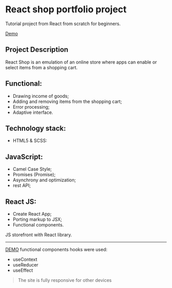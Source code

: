 # React shop portfolio project
Tutorial project from React from scratch for beginners.

[Demo](https://iuliiaverevkina.github.io/react-food)

## Project Description
React Shop is an emulation of an online store where apps can enable or select items from a shopping cart.

## Functional:
- Drawing income of goods;
- Adding and removing items from the shopping cart;
- Error processing;
- Adaptive interface.

## Technology stack:
- HTML5 & SCSS:

## JavaScript:
- Camel Case Style;
- Promises (Promise);
- Asynchrony and optimization;
- rest API;

## React JS:
- Create React App;
- Porting markup to JSX;
- Functional components.

JS storefront with React library.

___
[DEMO](https://iuliiaverevkina.github.io/showCase/)
functional components hooks were used:
* useContext
* useReducer
* useEffect
> The site is fully responsive for other devices
